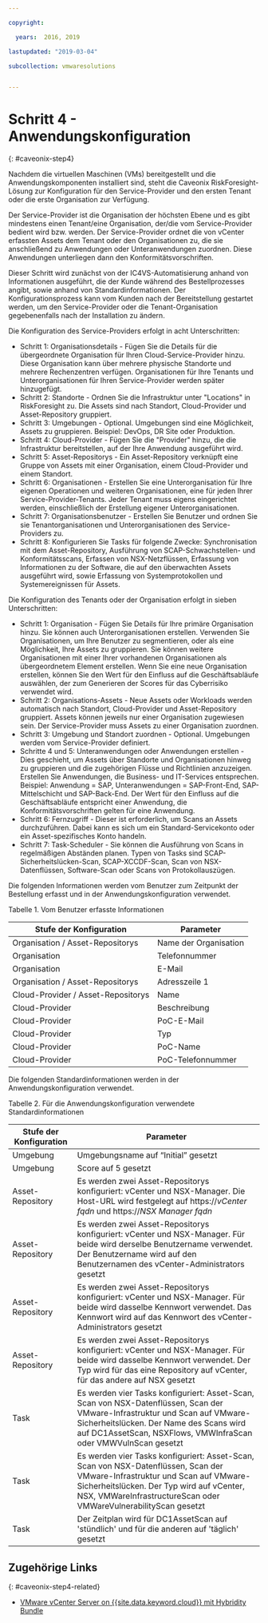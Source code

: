 ```yaml
---

copyright:

  years:  2016, 2019

lastupdated: "2019-03-04"

subcollection: vmwaresolutions


---
```


# Schritt 4 - Anwendungskonfiguration
{: #caveonix-step4}

Nachdem die virtuellen Maschinen (VMs) bereitgestellt und die Anwendungskomponenten installiert sind, steht die Caveonix RiskForesight-Lösung zur Konfiguration für den Service-Provider und den ersten Tenant oder die erste Organisation zur Verfügung.

Der Service-Provider ist die Organisation der höchsten Ebene und es gibt mindestens einen Tenant/eine Organisation, der/die vom Service-Provider bedient wird bzw. werden. Der Service-Provider ordnet die von vCenter erfassten Assets dem Tenant oder den Organisationen zu, die sie anschließend zu Anwendungen oder Unteranwendungen zuordnen. Diese Anwendungen unterliegen dann den Konformitätsvorschriften.

Dieser Schritt wird zunächst von der IC4VS-Automatisierung anhand von Informationen ausgeführt, die der Kunde während des Bestellprozesses angibt, sowie anhand von Standardinformationen. Der Konfigurationsprozess kann vom Kunden nach der Bereitstellung gestartet werden, um den Service-Provider oder die Tenant-Organisation gegebenenfalls nach der Installation zu ändern.

Die Konfiguration des Service-Providers erfolgt in acht Unterschritten:
-	Schritt 1: Organisationsdetails - Fügen Sie die Details für die übergeordnete Organisation für Ihren Cloud-Service-Provider hinzu. Diese Organisation kann über mehrere physische Standorte und mehrere Rechenzentren verfügen. Organisationen für Ihre Tenants und Unterorganisationen für Ihren Service-Provider werden später hinzugefügt.
-	Schritt 2: Standorte - Ordnen Sie die Infrastruktur unter "Locations" in RiskForesight zu. Die Assets sind nach Standort, Cloud-Provider und Asset-Repository gruppiert.
-	Schritt 3: Umgebungen - Optional. Umgebungen sind eine Möglichkeit, Assets zu gruppieren. Beispiel: DevOps, DR Site oder Produktion.
-	Schritt 4: Cloud-Provider - Fügen Sie die "Provider" hinzu, die die Infrastruktur bereitstellen, auf der Ihre Anwendung ausgeführt wird.
-	Schritt 5: Asset-Repositorys - Ein Asset-Repository verknüpft eine Gruppe von Assets mit einer Organisation, einem Cloud-Provider und einem Standort.
-	Schritt 6: Organisationen - Erstellen Sie eine Unterorganisation für Ihre eigenen Operationen und weiteren Organisationen, eine für jeden Ihrer Service-Provider-Tenants. Jeder Tenant muss eigens eingerichtet werden, einschließlich der Erstellung eigener Unterorganisationen.
-	Schritt 7: Organisationsbenutzer - Erstellen Sie Benutzer und ordnen Sie sie Tenantorganisationen und Unterorganisationen des Service-Providers zu.
-	Schritt 8: Konfigurieren Sie Tasks für folgende Zwecke: Synchronisation mit dem Asset-Repository, Ausführung von SCAP-Schwachstellen- und Konformitätsscans, Erfassen von NSX-Netzflüssen, Erfassung von Informationen zu der Software, die auf den überwachten Assets ausgeführt wird, sowie Erfassung von Systemprotokollen und Systemereignissen für Assets.

Die Konfiguration des Tenants oder der Organisation erfolgt in sieben Unterschritten:

-	Schritt 1: Organisation - Fügen Sie Details für Ihre primäre Organisation hinzu. Sie können auch Unterorganisationen erstellen. Verwenden Sie Organisationen, um Ihre Benutzer zu segmentieren, oder als eine Möglichkeit, Ihre Assets zu gruppieren. Sie können weitere Organisationen mit einer Ihrer vorhandenen Organisationen als übergeordnetem Element erstellen. Wenn Sie eine neue Organisation erstellen, können Sie den Wert für den Einfluss auf die Geschäftsabläufe auswählen, der zum Generieren der Scores für das Cyberrisiko verwendet wird.
-	Schritt 2: Organisations-Assets - Neue Assets oder Workloads werden automatisch nach Standort, Cloud-Provider und Asset-Repository gruppiert. Assets können jeweils nur einer Organisation zugewiesen sein. Der Service-Provider muss Assets zu einer Organisation zuordnen.
-	Schritt 3: Umgebung und Standort zuordnen - Optional. Umgebungen werden vom Service-Provider definiert.
-	Schritte 4 und 5: Unteranwendungen oder Anwendungen erstellen - Dies geschieht, um Assets über Standorte und Organisationen hinweg zu gruppieren und die zugehörigen Flüsse und Richtlinien anzuzeigen. Erstellen Sie Anwendungen, die Business- und IT-Services entsprechen. Beispiel: Anwendung = SAP, Unteranwendungen = SAP-Front-End, SAP-Mittelschicht und SAP-Back-End. Der Wert für den Einfluss auf die Geschäftsabläufe entspricht einer Anwendung, die Konformitätsvorschriften gelten für eine Anwendung.
-	Schritt 6: Fernzugriff - Dieser ist erforderlich, um Scans an Assets durchzuführen. Dabei kann es sich um ein Standard-Servicekonto oder ein Asset-spezifisches Konto handeln.
-	Schritt 7: Task-Scheduler - Sie können die Ausführung von Scans in regelmäßigen Abständen planen. Typen von Tasks sind SCAP-Sicherheitslücken-Scan, SCAP-XCCDF-Scan, Scan von NSX-Datenflüssen, Software-Scan oder Scans von Protokollauszügen.

Die folgenden Informationen werden vom Benutzer zum Zeitpunkt der Bestellung erfasst und in der Anwendungskonfiguration verwendet.

Tabelle 1. Vom Benutzer erfasste Informationen

|Stufe der Konfiguration |Parameter |
|---|---|
|Organisation / Asset-Repositorys  |Name der Organisation |
|Organisation |Telefonnummer |
|Organisation |E-Mail |
|Organisation / Asset-Repositorys |Adresszeile 1 |
|Cloud-Provider / Asset-Repositorys |Name |
|Cloud-Provider |Beschreibung |
|Cloud-Provider |PoC-E-Mail |
|Cloud-Provider |Typ|
|Cloud-Provider |PoC-Name |
|Cloud-Provider |PoC-Telefonnummer |

Die folgenden Standardinformationen werden in der Anwendungskonfiguration verwendet.

Tabelle 2. Für die Anwendungskonfiguration verwendete Standardinformationen

|Stufe der Konfiguration |Parameter |
|---|---|
|Umgebung |Umgebungsname auf “Initial” gesetzt|
|Umgebung | Score auf 5 gesetzt|
|Asset-Repository |Es werden zwei Asset-Repositorys konfiguriert: vCenter und NSX-Manager. Die Host-URL wird festgelegt auf https://*vCenter fqdn* und https://*NSX Manager fqdn*|
|Asset-Repository |Es werden zwei Asset-Repositorys konfiguriert: vCenter und NSX-Manager. Für beide wird derselbe Benutzername verwendet. Der Benutzername wird auf den Benutzernamen des vCenter-Administrators gesetzt|
|Asset-Repository |Es werden zwei Asset-Repositorys konfiguriert: vCenter und NSX-Manager. Für beide wird dasselbe Kennwort verwendet. Das Kennwort wird auf das Kennwort des vCenter-Administrators gesetzt
|Asset-Repository |Es werden zwei Asset-Repositorys konfiguriert: vCenter und NSX-Manager. Für beide wird dasselbe Kennwort verwendet. Der Typ wird für das eine Repository auf vCenter, für das andere auf NSX gesetzt
|Task |Es werden vier Tasks konfiguriert: Asset-Scan, Scan von NSX-Datenflüssen, Scan der VMware-Infrastruktur und Scan auf VMware-Sicherheitslücken. Der Name des Scans wird auf DC1AssetScan, NSXFlows, VMWInfraScan oder VMWVulnScan gesetzt |
|Task |Es werden vier Tasks konfiguriert: Asset-Scan, Scan von NSX-Datenflüssen, Scan der VMware-Infrastruktur und Scan auf VMware-Sicherheitslücken. Der Typ wird auf vCenter, NSX, VMWareInfrastructureScan oder VMWareVulnerabilityScan gesetzt |
|Task |Der Zeitplan wird für DC1AssetScan auf 'stündlich' und für die anderen auf 'täglich' gesetzt |

## Zugehörige Links
{: #caveonix-step4-related}

* [VMware vCenter Server on {{site.data.keyword.cloud}} mit Hybridity Bundle](/docs/services/vmwaresolutions/archiref/vcs?topic=vmware-solutions-vcs-hybridity-intro)
